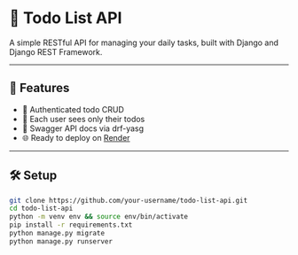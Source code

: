 # 📝 Todo List API

A simple RESTful API for managing your daily tasks, built with Django and Django REST Framework.

---

## 🚀 Features

- 🔐 Authenticated todo CRUD
- 👤 Each user sees only their todos
- 📄 Swagger API docs via drf-yasg
- 🌐 Ready to deploy on [Render](https://render.com)

---

## 🛠️ Setup

```bash
git clone https://github.com/your-username/todo-list-api.git
cd todo-list-api
python -m venv env && source env/bin/activate
pip install -r requirements.txt
python manage.py migrate
python manage.py runserver



